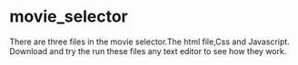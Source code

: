 # movie_selector
  There are three files in the movie selector.The html file,Css and Javascript.
  Download and try the run these files any text editor to see how they work.
